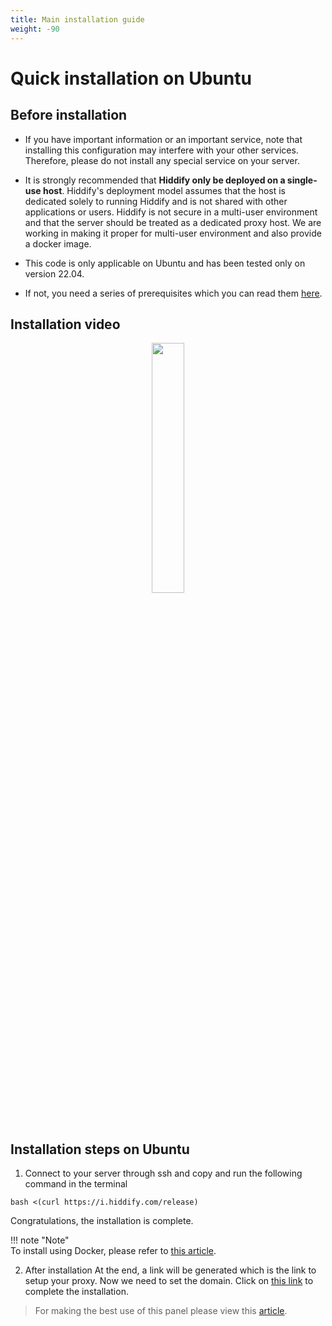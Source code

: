 ```yaml
---
title: Main installation guide
weight: -90
---
```



<div dir="ltr" markdown="1">

# Quick installation on Ubuntu

## Before installation

- If you have important information or an important service, note that installing this configuration may interfere with your other services. Therefore, please do not install any special service on your server.
- It is strongly recommended that **Hiddify only be deployed on a single-use host**. Hiddify's deployment model assumes that the host is dedicated solely to running Hiddify and is not shared with other applications or users. Hiddify is not secure in a multi-user environment and that the server should be treated as a dedicated proxy host. We are working in making it proper for multi-user environment and also provide a docker image.

- This code is only applicable on Ubuntu and has been tested only on version 22.04.


- If not, you need a series of prerequisites which you can read them [here](/manager/installation-and-setup/Installation-prerequisites/). 



## Installation video



<div align=center markdown=1>
<a href="https://www.youtube.com/watch?v=XSwCE35lqmU"><img width="32%" src="https://user-images.githubusercontent.com/125398461/235692699-f6cc0a42-3742-44d5-be20-783ac0e50fdc.png" /></a>

</div>

## Installation steps on Ubuntu
1. Connect to your server through ssh and copy and run the following command in the terminal

```
bash <(curl https://i.hiddify.com/release)
```

Congratulations, the installation is complete. 

!!! note "Note"  
    To install using Docker, please refer to [this article](https://hiddify.com/fa/manager/installation-and-setup/Install-Hiddify-using-Docker/).

2. After installation
At the end, a link will be generated which is the link to setup your proxy. Now we need to set the domain. Click on [this link](/manager/installation-and-setup/Guide-for-setting-up-the-domain-and-finalizing-the-installation/) to complete the installation.


> For making the best use of this panel please view this [article](/manager/configuration-and-advanced-settings/How-to-configure-Hiddify-panel-properly/).
